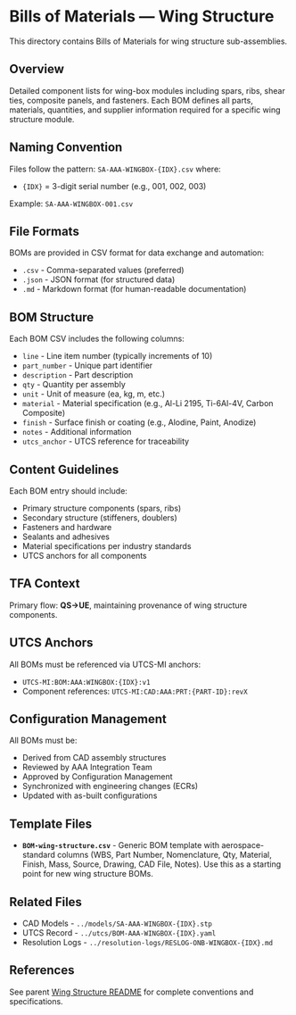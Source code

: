 # Bills of Materials — Wing Structure

This directory contains Bills of Materials for wing structure sub-assemblies.

## Overview

Detailed component lists for wing-box modules including spars, ribs, shear ties, composite panels, and fasteners. Each BOM defines all parts, materials, quantities, and supplier information required for a specific wing structure module.

## Naming Convention

Files follow the pattern: `SA-AAA-WINGBOX-{IDX}.csv` where:
- `{IDX}` = 3-digit serial number (e.g., 001, 002, 003)

Example: `SA-AAA-WINGBOX-001.csv`

## File Formats

BOMs are provided in CSV format for data exchange and automation:
- `.csv` - Comma-separated values (preferred)
- `.json` - JSON format (for structured data)
- `.md` - Markdown format (for human-readable documentation)

## BOM Structure

Each BOM CSV includes the following columns:
- `line` - Line item number (typically increments of 10)
- `part_number` - Unique part identifier
- `description` - Part description
- `qty` - Quantity per assembly
- `unit` - Unit of measure (ea, kg, m, etc.)
- `material` - Material specification (e.g., Al-Li 2195, Ti-6Al-4V, Carbon Composite)
- `finish` - Surface finish or coating (e.g., Alodine, Paint, Anodize)
- `notes` - Additional information
- `utcs_anchor` - UTCS reference for traceability

## Content Guidelines

Each BOM entry should include:
- Primary structure components (spars, ribs)
- Secondary structure (stiffeners, doublers)
- Fasteners and hardware
- Sealants and adhesives
- Material specifications per industry standards
- UTCS anchors for all components

## TFA Context

Primary flow: **QS→UE**, maintaining provenance of wing structure components.

## UTCS Anchors

All BOMs must be referenced via UTCS-MI anchors:
- `UTCS-MI:BOM:AAA:WINGBOX:{IDX}:v1`
- Component references: `UTCS-MI:CAD:AAA:PRT:{PART-ID}:revX`

## Configuration Management

All BOMs must be:
- Derived from CAD assembly structures
- Reviewed by AAA Integration Team
- Approved by Configuration Management
- Synchronized with engineering changes (ECRs)
- Updated with as-built configurations

## Template Files

- **`BOM-wing-structure.csv`** - Generic BOM template with aerospace-standard columns (WBS, Part Number, Nomenclature, Qty, Material, Finish, Mass, Source, Drawing, CAD File, Notes). Use this as a starting point for new wing structure BOMs.

## Related Files

- CAD Models - `../models/SA-AAA-WINGBOX-{IDX}.stp`
- UTCS Record - `../utcs/BOM-AAA-WINGBOX-{IDX}.yaml`
- Resolution Logs - `../resolution-logs/RESLOG-ONB-WINGBOX-{IDX}.md`

## References

See parent [Wing Structure README](../README.md) for complete conventions and specifications.
